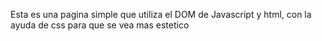 Esta es una pagina simple que utiliza el DOM de Javascript y html, con la ayuda de css para que se vea mas estetico
